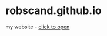 # robscand.github.io
my website - [click to open](https://robscand.github.io/websites/syst_adm_website/index.html)
